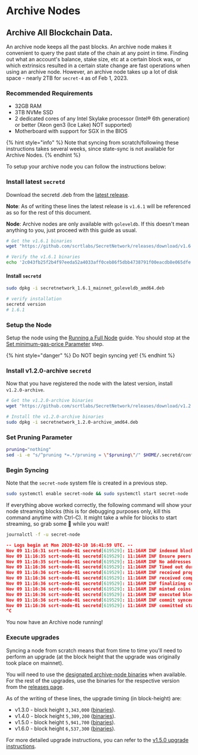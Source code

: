 # Archive Nodes

## Archive All Blockchain Data. <a href="#archive-all-blockchain-data" id="archive-all-blockchain-data"></a>

An archive node keeps all the past blocks. An archive node makes it convenient to query the past state of the chain at any point in time. Finding out what an account's balance, stake size, etc at a certain block was, or which extrinsics resulted in a certain state change are fast operations when using an archive node. However, an archive node takes up a lot of disk space - nearly 2TB for `secret-4` as of Feb 1, 2023.

### Recommended Requirements <a href="#recommended-requirements" id="recommended-requirements"></a>

* 32GB RAM
* 3TB NVMe SSD
* 2 dedicated cores of any Intel Skylake processor (Intel® 6th generation) or better (Xeon gen3 (Ice Lake) NOT supported)
* Motherboard with support for SGX in the BIOS

{% hint style="info" %}
Note that syncing from scratch/following these instructions takes several weeks, since state-sync is not available for Archive Nodes.
{% endhint %}

To setup your archive node you can follow the instructions below:

### Install latest `secretd`

Download the secretd .deb from the [latest release](https://github.com/scrtlabs/SecretNetwork/releases/latest).

**Note**: As of writing these lines the latest release is `v1.6.1` will be referenced as so for the rest of this document.

**Node**: Archive nodes are only available with `goleveldb`. If this doesn't mean anything to you, just proceed with this guide as usual.

```bash
# Get the v1.6.1 binaries
wget "https://github.com/scrtlabs/SecretNetwork/releases/download/v1.6.1/secretnetwork_1.6.1_mainnet_goleveldb_amd64.deb"

# Verify the v1.6.1 binaries
echo '2c043fb25f2b4f97eeda52a4033aff0ceb86f5dbb4738791f00eacdb8e065dfe secretnetwork_1.6.1_mainnet_goleveldb_amd64.deb' | sha256sum --check
```

#### Install `secretd`

```bash
sudo dpkg -i secretnetwork_1.6.1_mainnet_goleveldb_amd64.deb

# verify installation
secretd version
# 1.6.1
```

### Setup the Node

Setup the node using the [Running a Full Node](node-setup/setup-full-node.md#\_4-download-a-copy-of-the-genesis-block-file-genesis-json) guide. You should stop at the [Set minimum-gas-price Parameter](node-setup/setup-full-node.md#set-minimum-gas-price-parameter) step.

{% hint style="danger" %}
Do NOT begin syncing yet!
{% endhint %}

### Install v1.2.0-archive `secretd`

Now that you have registered the node with the latest version, install `v1.2.0-archive`.

```bash
# Get the v1.2.0-archive binaries
wget "https://github.com/scrtlabs/SecretNetwork/releases/download/v1.2.0-archive/secretnetwork_1.2.0-archive_amd64.deb"

# Install the v1.2.0-archive binaries
sudo dpkg -i secretnetwork_1.2.0-archive_amd64.deb
```

### &#x20;Set Pruning Parameter

```bash
pruning="nothing"
sed -i -e "s/^pruning *=.*/pruning = \"$pruning\"/" $HOME/.secretd/config/app.toml
```

### Begin Syncing

Note that the `secret-node` system file is created in a previous step.

```bash
sudo systemctl enable secret-node && sudo systemctl start secret-node
```

If everything above worked correctly, the following command will show your node streaming blocks (this is for debugging purposes only, kill this command anytime with Ctrl-C).
It might take a while for blocks to start streaming, so grab some 🍿 while you wait!

```bash
journalctl -f -u secret-node
```

```json
-- Logs begin at Mon 2020-02-10 16:41:59 UTC. --
Nov 09 11:16:31 scrt-node-01 secretd[619529]: 11:16AM INF indexed block height=12 module=txindex
Nov 09 11:16:35 scrt-node-01 secretd[619529]: 11:16AM INF Ensure peers module=pex numDialing=0 numInPeers=0 numOutPeers=0 numToDial=10
Nov 09 11:16:35 scrt-node-01 secretd[619529]: 11:16AM INF No addresses to dial. Falling back to seeds module=pex
Nov 09 11:16:36 scrt-node-01 secretd[619529]: 11:16AM INF Timed out dur=4983.86819 height=13 module=consensus round=0 step=1
Nov 09 11:16:36 scrt-node-01 secretd[619529]: 11:16AM INF received proposal module=consensus proposal={"Type":32,"block_id":{"hash":"0AF9693538AB0C753A7EA16CB618C5D988CD7DC01D63742DC4795606D10F0CA4","parts":{"hash":"58F6211ED5D6795E2AE4D3B9DBB1280AD92B2EE4EEBAA2910F707C104258D2A0","total":1}},"height":13,"pol_round":-1,"round":0,"signature":"eHY9dH8dG5hElNEGbw1U5rWqPp7nXC/VvOlAbF4DeUQu/+q7xv5nmc0ULljGEQR8G9fhHaMQuKjgrxP2KsGICg==","timestamp":"2021-11-09T11:16:36.7744083Z"}
Nov 09 11:16:36 scrt-node-01 secretd[619529]: 11:16AM INF received complete proposal block hash=0AF9693538AB0C753A7EA16CB618C5D988CD7DC01D63742DC4795606D10F0CA4 height=13 module=consensus
Nov 09 11:16:36 scrt-node-01 secretd[619529]: 11:16AM INF finalizing commit of block hash=0AF9693538AB0C753A7EA16CB618C5D988CD7DC01D63742DC4795606D10F0CA4 height=13 module=consensus num_txs=0 root=E4968C9B525DADA22A346D5E158C648BC561EEC351F402A611B9DA2706FD8267
Nov 09 11:16:36 scrt-node-01 secretd[619529]: 11:16AM INF minted coins from module account amount=6268801uscrt from=mint module=x/bank
Nov 09 11:16:36 scrt-node-01 secretd[619529]: 11:16AM INF executed block height=13 module=state num_invalid_txs=0 num_valid_txs=0
Nov 09 11:16:36 scrt-node-01 secretd[619529]: 11:16AM INF commit synced commit=436F6D6D697449447B5B373520353520323020352032342031312032333820353320383720313137203133372031323020313638203234302035302032323020353720343520363620313832203138392032333920393920323439203736203338203131322035342032332033203233362034375D3A447D
Nov 09 11:16:36 scrt-node-01 secretd[619529]: 11:16AM INF committed state app_hash=4B371405180BEE3557758978A8F032DC392D42B6BDEF63F94C2670361703EC2F height=13 module=state num_txs=0
^C
```

You now have an Archive node running!

### Execute upgrades

Syncing a node from scratch means that from time to time you'll need to perform an upgrade (at the block height that the upgrade was originally took place on mainnet).

You will need to use the [designated archive-node binaries](https://github.com/scrtlabs/SecretNetwork/releases/tag/v1.2.0-archive) when available. For the rest of the upgrades, use the binaries for the respective version from the [releases page](https://github.com/scrtlabs/SecretNetwork/releases).

As of the writing of these lines, the upgrade timing (in block-height) are:

* v1.3.0 - block height `3,343,000` ([binaries](https://github.com/scrtlabs/SecretNetwork/releases/tag/v1.2.0-archive)).
* v1.4.0 - block height `5,309,200` ([binaries](https://github.com/scrtlabs/SecretNetwork/releases/tag/v1.2.0-archive)).
* v1.5.0 - block height `5,941,700` ([binaries](https://github.com/scrtlabs/SecretNetwork/releases/tag/v1.5.1)).
* v1.6.0 - block height `6,537,300` ([binaries](https://github.com/scrtlabs/SecretNetwork/releases/tag/v1.6.0)).

For more detailed upgrade instructions, you can refer to the [v1.5.0 upgrade instructions](https://github.com/scrtlabs/SecretNetwork/releases/tag/v1.5.0).
